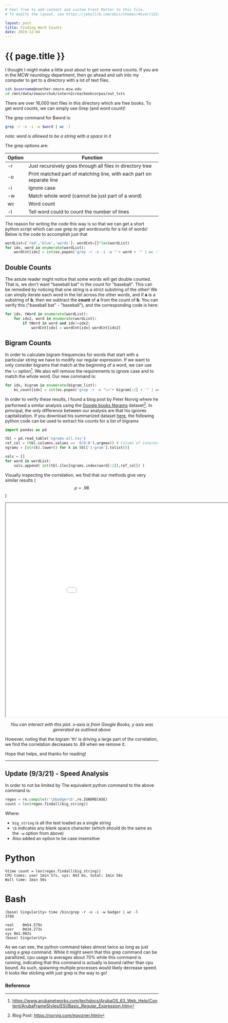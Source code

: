 ```yaml
---
# Feel free to add content and custom Front Matter to this file.
# To modify the layout, see https://jekyllrb.com/docs/themes/#overriding-theme-defaults

layout: post
title: Finding Word Counts
date: 2019-12-04
---
```


# {{ page.title }}

I thought I might make a little post about to get some word counts. If you are in the MCW neurology department, then go ahead and ssh into my computer to get to a directory with a lot of text files. 

```bash
ssh $username@noether.neuro.mcw.edu
cd /mnt/data/smazurchuk/intern2crea/bookcorpus/out_txts
```

There are over 16,000 text files in this directory which are free books. To get word counts, we can simply use Grep (and word count)!

The grep command for $word is:

```bash
grep -r -o -i -w $word | wc -l
```

*note: word is allowed to be a string with a space in it*

The grep options are:

| Option | Function  |
|--------|-----|
| -r | Just recursively goes through all files in directory tree  |
| -o | Print matched part of matching line, with each part on separate line  |
| -i | Ignore case    |
| -w | Match whole word (cannot be just part of a word)|
| wc | Word count|
| -l | Tell word could to count the number of lines|

The reason for writing the code this way is so that we can get a short python script which can use grep to get wordcounts for a list of words! Below is the code to accomplish just that

```py
wordList=['red','blue','words']; wordCnt=[]*len(wordList)
for idx, word in enumerate(wordList):
    wordCnt[idx] = int(os.popen('grep -r -o -i -w "'+ word + '" | wc -l').read())
```

## Double Counts
The astute reader might notice that some words will get double counted. That is, we don't want "baseball bat" in the count for "baseball". This can be remedied by noticing that one string is a strict substring of the other! We can simply iterate each word in the list across the other words, and if **a** is a substring of **b**, then we subtract the **count** of **a** from the count of **b**. You can verify this ("baseball bat" - "baseball"), and the corresponding code is here:

```py
for idx, tWord in enumerate(wordList):
    for idx2, word in enumerate(wordList):
        if tWord in word and idx!=idx2:
            wordCnt[idx] = wordCnt[idx]-wordCnt[idx2]
```

## Bigram Counts

In order to calculate bigram frequencies for words that start with a particular string we have to modify our regular expression. If we want to only consider bigrams that match at the beginning of a word, we can use the `\<` option[^1]. We also will remove the requirements to ignore case and to match the whole word. Our new command is:

```python
for idx, bigram in enumerate(bigram_list):
    bi_count[idx] = int(os.popen('grep -r -o "\<'+ bigram[:2] + '" | wc -l').read())
```

In order to verify these results, I found a blog post by Peter Norvig where he performed a similar analysis using the [Google books Ngrams]([https://link](http://storage.googleapis.com/books/ngrams/books/datasetsv2.html)) dataset[^2]. In principal, the only difference between our analysis are that his ignores capitalization. If you download his summarized dataset [here](https://norvig.com/tsv/ngrams-all.tsv.zip), the following python code can be used to extract his counts for a list of bigrams

```python
import pandas as pd

tbl = pd.read_table('ngrams-all.tsv')
ref_col = (tbl.columns.values == '8/8:8').argmax() # Column of interest
ngrams = [str(k).lower() for k in tbl['1-gram'].tolist()]

vals = []
for word in wordList:
    vals.append( int(tbl.iloc[ngrams.index(word[:2]),ref_col]) )
```

Visually inspecting the correlation, we find that our methods give very similar results ( $$ \rho=.96 $$)

<iframe src="/assets/static_pages/bigram_corr.html" title="Bigram" width="1000" height="700"></iframe>
<p align="center"><em> You can interact with this plot. x-axis is from Google Books, y axis was generated as outlined above </em></p>

However, noting that the bigram 'th' is driving a large part of the correlation, we find the correlation decreases to .89 when we remove it. 



Hope that helps, and thanks for reading!

----
## Update (9/3/21) - Speed Analysis

In order to not be limited by 
The equivalent python command to the above command is:

```python
regex = re.compile(r'\bbadger\b',re.IGNORECASE)
count = len(regex.findall(big_string))
```
Where:
* `big_string` is all the text loaded as a single string
* `\b` indicates any blank space character (which should do the same as the `-w` option from above)
* Also added an option to be case insensitive

# Python
```console
%time count = len(regex.findall(big_string))
CPU times: user 1min 57s, sys: 843 ms, total: 1min 58s
Wall time: 1min 56s
```
# Bash
```console
(base) Singularity> time /bin/grep -r -o -i -w badger | wc -l
3799

real	0m54.579s
user	0m34.273s
sys	0m1.982s
(base) Singularity> 
```

As we can see, the python command takes almost twice as long as just using a grep command. While it might seem that this grep command can be parallized, cpu usage is averages about 70% while this command is running, indicating that this command is actually io bound rather than cpu bound. As such, spawning multiple processes would likely decrease speed. It looks like sticking with just grep is the way to go!

### Reference
[^2]: Blog Post: https://norvig.com/mayzner.html 
[^1]: https://www.arubanetworks.com/techdocs/ArubaOS_63_Web_Help/Content/ArubaFrameStyles/ESI/Basic_Regular_Expression.htm